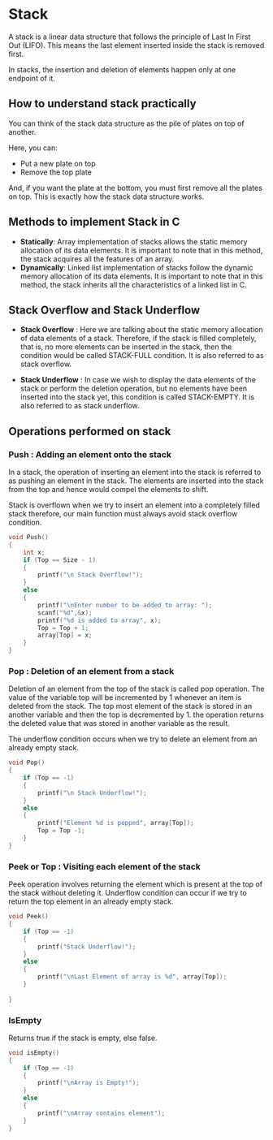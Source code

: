 # Stack

A stack is a linear data structure that follows the principle of Last In First Out (LIFO). This means the last element inserted inside the stack is removed first.

In stacks, the insertion and deletion of elements happen only at one endpoint of it.

## How to understand stack practically
You can think of the stack data structure as the pile of plates on top of another.

Here, you can:

* Put a new plate on top
* Remove the top plate

And, if you want the plate at the bottom, you must first remove all the plates on top. This is exactly how the stack data structure works.

## Methods to implement Stack in C
* **Statically**: Array implementation of stacks allows the static memory allocation of its data elements. It is important to note that in this method, the stack acquires all the features of an array.
* **Dynamically**: Linked list implementation of stacks follow the dynamic memory allocation of its data elements. It is important to note that in this method, the stack inherits all the characteristics of a linked list in C.

## Stack Overflow and Stack Underflow
* **Stack Overflow** : Here we are talking about the static memory allocation of data elements of a stack. Therefore, if the stack is filled completely, that is, no more elements can be inserted in the stack, then the condition would be called STACK-FULL condition. It is also referred to as stack overflow.

* **Stack Underflow** : In case we wish to display the data elements of the stack or perform the deletion operation, but no elements have been inserted into the stack yet, this condition is called STACK-EMPTY. It is also referred to as stack underflow.

## Operations performed on stack

### Push : Adding an element onto the stack
In a stack, the operation of inserting an element into the stack is referred to as pushing an element in the stack. The elements are inserted into the stack from the top and hence would compel the elements to shift.

Stack is overflown when we try to insert an element into a completely filled stack therefore, our main function must always avoid stack overflow condition.

```c
void Push()
{
    int x;
    if (Top == Size - 1)
    {
        printf("\n Stack Overflow!");
    }
    else
    {
        printf("\nEnter number to be added to array: ");
        scanf("%d",&x);
        printf("%d is added to array", x);
        Top = Top + 1;
        array[Top] = x;
    }
}
```
### Pop : Deletion of an element from a stack
Deletion of an element from the top of the stack is called pop operation. The value of the variable top will be incremented by 1 whenever an item is deleted from the stack. The top most element of the stack is stored in an another variable and then the top is decremented by 1. the operation returns the deleted value that was stored in another variable as the result.

The underflow condition occurs when we try to delete an element from an already empty stack.

```c
void Pop()
{
    if (Top == -1)
    {
        printf("\n Stack Underflow!");
    }
    else
    {
        printf("Element %d is popped", array[Top]);
        Top = Top -1;
    }
}
```

### Peek or Top : Visiting each element of the stack
Peek operation involves returning the element which is present at the top of the stack without deleting it. Underflow condition can occur if we try to return the top element in an already empty stack.

```c
void Peek()
{
    if (Top == -1)
    {
        printf("Stack Underflow!");
    }
    else
    {
        printf("\nLast Element of array is %d", array[Top]);
    }
    
}
```

### IsEmpty
Returns true if the stack is empty, else false.

```c
void isEmpty()
{
    if (Top == -1)
    {
        printf("\nArray is Empty!");
    }
    else
    {
        printf("\nArray contains element");
    }
}  
```

